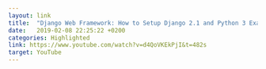 ```yaml
---
layout: link
title:  "Django Web Framework: How to Setup Django 2.1 and Python 3 Example Project Structure with GitHub"
date:   2019-02-08 22:25:22 +0200
categories: Highlighted
link: https://www.youtube.com/watch?v=d4QoVKEkPjI&t=482s
target: YouTube
---
```


